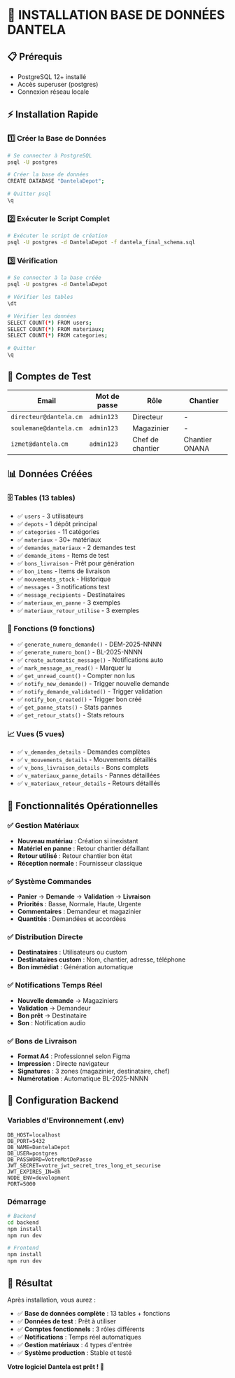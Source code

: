 # 🚀 INSTALLATION BASE DE DONNÉES DANTELA

## 📋 Prérequis
- PostgreSQL 12+ installé
- Accès superuser (postgres)
- Connexion réseau locale

## ⚡ Installation Rapide

### 1️⃣ Créer la Base de Données
```bash
# Se connecter à PostgreSQL
psql -U postgres

# Créer la base de données
CREATE DATABASE "DantelaDepot";

# Quitter psql
\q
```

### 2️⃣ Exécuter le Script Complet
```bash
# Exécuter le script de création
psql -U postgres -d DantelaDepot -f dantela_final_schema.sql
```

### 3️⃣ Vérification
```bash
# Se connecter à la base créée
psql -U postgres -d DantelaDepot

# Vérifier les tables
\dt

# Vérifier les données
SELECT COUNT(*) FROM users;
SELECT COUNT(*) FROM materiaux;
SELECT COUNT(*) FROM categories;

# Quitter
\q
```

## 👥 Comptes de Test

| Email | Mot de passe | Rôle | Chantier |
|-------|--------------|------|----------|
| `directeur@dantela.cm` | `admin123` | Directeur | - |
| `soulemane@dantela.cm` | `admin123` | Magazinier | - |
| `izmet@dantela.cm` | `admin123` | Chef de chantier | Chantier ONANA |

## 📊 Données Créées

### 🗄️ Tables (13 tables)
- ✅ `users` - 3 utilisateurs
- ✅ `depots` - 1 dépôt principal
- ✅ `categories` - 11 catégories
- ✅ `materiaux` - 30+ matériaux
- ✅ `demandes_materiaux` - 2 demandes test
- ✅ `demande_items` - Items de test
- ✅ `bons_livraison` - Prêt pour génération
- ✅ `bon_items` - Items de livraison
- ✅ `mouvements_stock` - Historique
- ✅ `messages` - 3 notifications test
- ✅ `message_recipients` - Destinataires
- ✅ `materiaux_en_panne` - 3 exemples
- ✅ `materiaux_retour_utilise` - 3 exemples

### 🔧 Fonctions (9 fonctions)
- ✅ `generate_numero_demande()` - DEM-2025-NNNN
- ✅ `generate_numero_bon()` - BL-2025-NNNN
- ✅ `create_automatic_message()` - Notifications auto
- ✅ `mark_message_as_read()` - Marquer lu
- ✅ `get_unread_count()` - Compter non lus
- ✅ `notify_new_demande()` - Trigger nouvelle demande
- ✅ `notify_demande_validated()` - Trigger validation
- ✅ `notify_bon_created()` - Trigger bon créé
- ✅ `get_panne_stats()` - Stats pannes
- ✅ `get_retour_stats()` - Stats retours

### 📈 Vues (5 vues)
- ✅ `v_demandes_details` - Demandes complètes
- ✅ `v_mouvements_details` - Mouvements détaillés
- ✅ `v_bons_livraison_details` - Bons complets
- ✅ `v_materiaux_panne_details` - Pannes détaillées
- ✅ `v_materiaux_retour_details` - Retours détaillés

## 🎯 Fonctionnalités Opérationnelles

### ✅ Gestion Matériaux
- **Nouveau matériau** : Création si inexistant
- **Matériel en panne** : Retour chantier défaillant
- **Retour utilisé** : Retour chantier bon état
- **Réception normale** : Fournisseur classique

### ✅ Système Commandes
- **Panier** → **Demande** → **Validation** → **Livraison**
- **Priorités** : Basse, Normale, Haute, Urgente
- **Commentaires** : Demandeur et magazinier
- **Quantités** : Demandées et accordées

### ✅ Distribution Directe
- **Destinataires** : Utilisateurs ou custom
- **Destinataires custom** : Nom, chantier, adresse, téléphone
- **Bon immédiat** : Génération automatique

### ✅ Notifications Temps Réel
- **Nouvelle demande** → Magaziniers
- **Validation** → Demandeur
- **Bon prêt** → Destinataire
- **Son** : Notification audio

### ✅ Bons de Livraison
- **Format A4** : Professionnel selon Figma
- **Impression** : Directe navigateur
- **Signatures** : 3 zones (magazinier, destinataire, chef)
- **Numérotation** : Automatique BL-2025-NNNN

## 🔧 Configuration Backend

### Variables d'Environnement (.env)
```env
DB_HOST=localhost
DB_PORT=5432
DB_NAME=DantelaDepot
DB_USER=postgres
DB_PASSWORD=VotreMotDePasse
JWT_SECRET=votre_jwt_secret_tres_long_et_securise
JWT_EXPIRES_IN=8h
NODE_ENV=development
PORT=5000
```

### Démarrage
```bash
# Backend
cd backend
npm install
npm run dev

# Frontend
npm install
npm run dev
```

## 🎉 Résultat

Après installation, vous aurez :

- ✅ **Base de données complète** : 13 tables + fonctions
- ✅ **Données de test** : Prêt à utiliser
- ✅ **Comptes fonctionnels** : 3 rôles différents
- ✅ **Notifications** : Temps réel automatiques
- ✅ **Gestion matériaux** : 4 types d'entrée
- ✅ **Système production** : Stable et testé

**Votre logiciel Dantela est prêt ! 🚀**